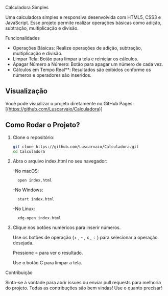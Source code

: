 Calculadora Simples

Uma calculadora simples e responsiva desenvolvida com HTML5, CSS3 e JavaScript. Esse projeto permite realizar operações básicas como adição, subtração, multiplicação e divisão.

Funcionalidades

- Operações Básicas: Realize operações de adição, subtração, multiplicação e divisão.
- Limpar Tela: Botão para limpar a tela e reiniciar os cálculos.
- Apagar Número a Número: Botão para apagar um número de cada vez.
- Cálculos em Tempo Real**: Resultados são exibidos conforme os números e operadores são inseridos.

## Visualização

Você pode visualizar o projeto diretamente no GitHub Pages: [(https://github.com/Luscarvaio/Calculadora)]

## Como Rodar o Projeto?

1. Clone o repositório:

   ```bash
   git clone https://github.com/Luscarvaio/Calculadora.git
   cd Calculadora

2. Abra o arquivo index.html no seu navegador:
   
   -No macOS:
   
         open index.html
        
   -No Windows:
   
         start index.html 

   -No Linux:
   
         xdg-open index.html 
  

4. Clique nos botões numéricos para inserir números.

   Use os botões de operação (+ , - , x , ÷ ) para selecionar a operação desejada.
   
   Pressione = para ver o resultado.
   
   Use o botão C para limpar a tela.

Contribuição

   Sinta-se à vontade para abrir issues ou enviar pull requests para melhoria do projeto. Todas as contribuções são bem vindas!
   Use o quanto precisar!






